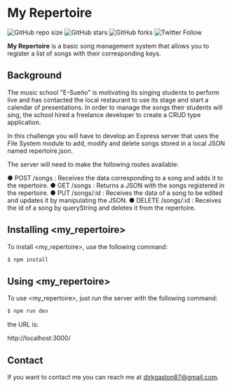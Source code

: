 # My Repertoire

![GitHub repo size](https://img.shields.io/github/repo-size/DirkGaston/my-repertoire)
![GitHub stars](https://img.shields.io/github/stars/DirkGaston/my-repertoire?style=social)
![GitHub forks](https://img.shields.io/github/forks/DirkGaston/my-repertoire?style=social)
![Twitter Follow](https://img.shields.io/twitter/follow/DirkGrave?style=social)

**My Repertoire** is a basic song management system that allows you to register a list of songs with their corresponding keys.

## Background

The music school "E-Sueño" is motivating its singing students to perform live and has contacted the local restaurant to use its stage and start a calendar of presentations. In order to manage the songs their students will sing, the school hired a freelance developer to create a CRUD type application.

In this challenge you will have to develop an Express server that uses the File
System module to add, modify and delete songs stored in a local JSON named repertoire.json.

The server will need to make the following routes available:

● POST /songs : Receives the data corresponding to a song and adds it to the
repertoire.
● GET /songs : Returns a JSON with the songs registered in the repertoire.
● PUT /songs/:id : Receives the data of a song to be edited and updates it by manipulating the JSON.
● DELETE /songs/:id : Receives the id of a song by queryString and deletes it from the
repertoire.

## Installing <my_repertoire>

To install <my_repertoire>, use the following command:

```bash
$ npm install
```

## Using <my_repertoire>

To use <my_repertoire>, just run the server with the following command:

```bash
$ npm run dev
```

the URL is:

http://localhost:3000/

## Contact

If you want to contact me you can reach me at <dirkgaston87@gmail.com>.
